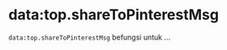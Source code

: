 data:top.shareToPinterestMsg
============================

`data:top.shareToPinterestMsg` befungsi untuk &hellip;